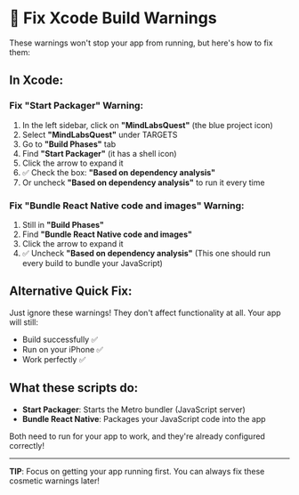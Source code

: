 # 🔧 Fix Xcode Build Warnings

These warnings won't stop your app from running, but here's how to fix them:

## In Xcode:

### Fix "Start Packager" Warning:
1. In the left sidebar, click on **"MindLabsQuest"** (the blue project icon)
2. Select **"MindLabsQuest"** under TARGETS
3. Go to **"Build Phases"** tab
4. Find **"Start Packager"** (it has a shell icon)
5. Click the arrow to expand it
6. ✅ Check the box: **"Based on dependency analysis"**
7. Or uncheck **"Based on dependency analysis"** to run it every time

### Fix "Bundle React Native code and images" Warning:
1. Still in **"Build Phases"**
2. Find **"Bundle React Native code and images"**
3. Click the arrow to expand it
4. ✅ Uncheck **"Based on dependency analysis"**
   (This one should run every build to bundle your JavaScript)

## Alternative Quick Fix:
Just ignore these warnings! They don't affect functionality at all. Your app will still:
- Build successfully ✅
- Run on your iPhone ✅
- Work perfectly ✅

## What these scripts do:
- **Start Packager**: Starts the Metro bundler (JavaScript server)
- **Bundle React Native**: Packages your JavaScript code into the app

Both need to run for your app to work, and they're already configured correctly!

---

**TIP**: Focus on getting your app running first. You can always fix these cosmetic warnings later!